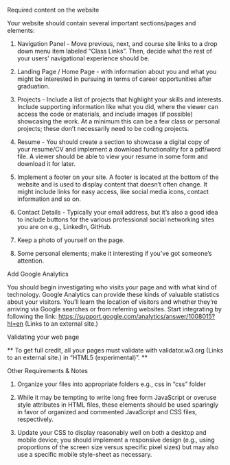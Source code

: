 Required content on the website

Your website should contain several important sections/pages and elements:

1. Navigation Panel - Move previous, next, and course site links to a drop down menu item labeled “Class Links”. Then, decide what the rest of your users’ navigational experience should be.

2. Landing Page / Home Page - with information about you and what you might be interested in pursuing in terms of career opportunities after graduation.

3. Projects - Include a list of projects that highlight your skills and interests. Include supporting information like what you did, where the viewer can access the code or materials, and include images (if possible) showcasing the work. At a minimum this can be a few class or personal projects; these don’t necessarily need to be coding projects.

4. Resume - You should create a section to showcase a digital copy of your resume/CV and implement a download functionality for a pdf/word file. A viewer should be able to view your resume in some form and download it for later.

5. Implement a footer on your site. A footer is located at the bottom of the website and is used to display content that doesn’t often change. It might include links for easy access, like social media icons, contact information and so on.

6. Contact Details - Typically your email address, but it’s also a good idea to include buttons for the various professional social networking sites you are on e.g., LinkedIn, GitHub.

7. Keep a photo of yourself on the page.

8. Some personal elements; make it interesting if you’ve got someone’s attention.
 

Add Google Analytics

You should begin investigating who visits your page and with what kind of technology. Google Analytics can provide these kinds of valuable statistics about your visitors. You’ll learn the location of visitors and whether they’re arriving via Google searches or from referring websites. Start integrating by following the link: https://support.google.com/analytics/answer/1008015?hl=en (Links to an external site.)

 

Validating your web page

** To get full credit, all your pages must validate with validator.w3.org (Links to an external site.) in “HTML5 (experimental)”. **

 

Other Requirements & Notes

1. Organize your files into appropriate folders e.g., css in “css” folder

2. While it may be tempting to write long free form JavaScript or overuse style attributes in HTML files, these elements should be used sparingly in favor of organized and commented JavaScript and CSS files, respectively.

3. Update your CSS to display reasonably well on both a desktop and mobile device; you should implement a responsive design (e.g., using proportions of the screen size versus specific pixel sizes) but may also use a specific mobile style-sheet as necessary.